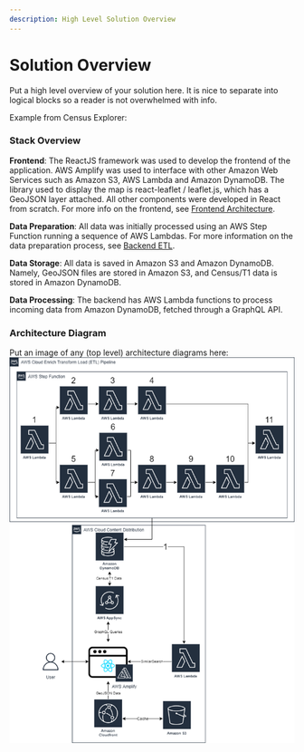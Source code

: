 ```yaml
---
description: High Level Solution Overview
---
```


# Solution Overview

Put a high level overview of your solution here. It is nice to separate into logical blocks so a reader is not overwhelmed with info.

Example from Census Explorer:

### Stack Overview

**Frontend**: The ReactJS framework was used to develop the frontend of the application. AWS Amplify was used to interface with other Amazon Web Services such as Amazon S3, AWS Lambda and Amazon DynamoDB. The library used to display the map is react-leaflet / leaflet.js, which has a GeoJSON layer attached. All other components were developed in React from scratch. For more info on the frontend, see [Frontend Architecture](https://github.com/UBC-CIC/census-explorer/blob/master/docs/FrontendArchitecture.md).

**Data Preparation**: All data was initially processed using an AWS Step Function running a sequence of AWS Lambdas. For more information on the data preparation process, see [Backend ETL](https://github.com/UBC-CIC/census-explorer/blob/master/docs/BackendETL.md).

**Data Storage**: All data is saved in Amazon S3 and Amazon DynamoDB. Namely, GeoJSON files are stored in Amazon S3, and Census/T1 data is stored in Amazon DynamoDB.

**Data Processing**: The backend has AWS Lambda functions to process incoming data from Amazon DynamoDB, fetched through a GraphQL API.

### Architecture Diagram

Put an image of any (top level) architecture diagrams here:
![High Level Architecture](./assets/architecture_diagram.png)
